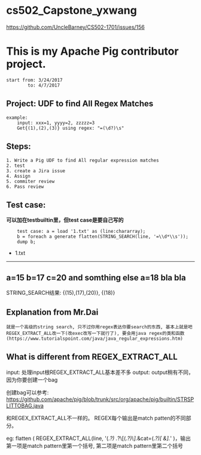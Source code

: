 # cs502_Capstone_yxwang
https://github.com/UncleBarney/CS502-1701/issues/156

# This is my Apache Pig contributor project.
	start from: 3/24/2017
		    to: 4/7/2017

## Project: UDF to find All Regex Matches
	example: 
		input: xxx=1, yyyy=2, zzzzz=3
		Get{(1),(2),(3)} using regex: "=(\d?)\s"

## Steps:
	1. Write a Pig UDF to find All regular expression matches
	2. test
	3. create a Jira issue
	4. Assign
	5. commiter review
	6. Pass review

## Test case:

**可以加在testbuiltin里，但test case是要自己写的**

```
	test case: a = load '1.txt' as (line:chararray);
	b = foreach a generate flatten(STRING_SEARCH(line, '=\\d*\\s'));
	dump b;
```

- 1.txt
------
a=15 b=17 c=20 and somthing else
a=18 bla bla
------
STRING_SEARCH结果: {(15),(17),(20)}, {(18)}

## Explanation from Mr.Dai
    就是一个高级的string search, 只不过你用regex表达你要search的东西, 基本上就是吧REGEX_EXTRACT_ALL改一下(改exec改写一下就行了), 要会用java regex的类和函数(https://www.tutorialspoint.com/java/java_regular_expressions.htm)

## What is different from REGEX_EXTRACT_ALL
input: 处理input根REGEX_EXTRACT_ALL基本差不多
output: output稍有不同，因为你要创建一个bag

创建bag可以参考:
https://github.com/apache/pig/blob/trunk/src/org/apache/pig/builtin/STRSPLITTOBAG.java

和REGEX_EXTRACT_ALL不一样的。
REGEX每个输出是match patten的不同部分。

eg:
flatten ( REGEX_EXTRACT_ALL(line, '(.*?) .*?\\[(.*?)\\].*&cat=(.*?)[ &].*' )，输出第一项是match pattern里第一个括号, 第二项是match pattern里第二个括号
